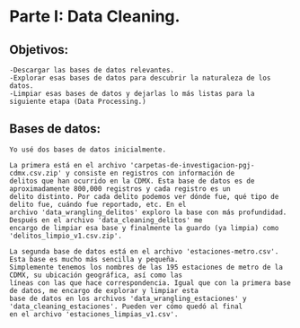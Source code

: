 # Parte I: Data Cleaning. 

## Objetivos: 

	-Descargar las bases de datos relevantes.
	-Explorar esas bases de datos para descubrir la naturaleza de los datos. 
	-Limpiar esas bases de datos y dejarlas lo más listas para la siguiente etapa (Data Processing.)

## Bases de datos:
	
	Yo usé dos bases de datos inicialmente. 

	La primera está en el archivo 'carpetas-de-investigacion-pgj-cdmx.csv.zip' y consiste en registros con información de
	delitos que han ocurrido en la CDMX. Esta base de datos es de aproximadamente 800,000 registros y cada registro es un
	delito distinto. Por cada delito podemos ver dónde fue, qué tipo de delito fue, cuándo fue reportado, etc. En el
	archivo 'data_wrangling_delitos' exploro la base con más profundidad. Después en el archivo 'data_cleaning_delitos' me
	encargo de limpiar esa base y finalmente la guardo (ya limpia) como 'delitos_limpio_v1.csv.zip'. 

	La segunda base de datos está en el archivo 'estaciones-metro.csv'. Esta base es mucho más sencilla y pequeña.
	Simplemente tenemos los nombres de las 195 estaciones de metro de la CDMX, su ubicación geográfica, así como las 
	líneas con las que hace correspondencia. Igual que con la primera base de datos, me encargo de explorar y limpiar esta
	base de datos en los archivos 'data_wrangling_estaciones' y 'data_cleaning_estaciones'. Pueden ver cómo quedó al final
	en el archivo 'estaciones_limpias_v1.csv'. 

